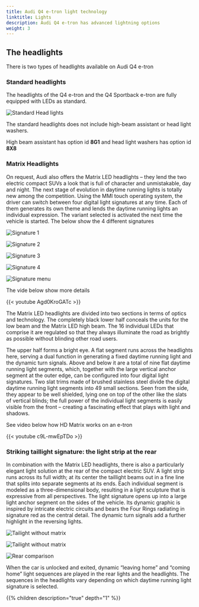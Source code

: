 ```yaml
---
title: Audi Q4 e-tron light technology
linktitle: Lights
description: Audi Q4 e-tron has advanced lightning options
weight: 3
---
```


## The headlights

There is two types of headlights available on Audi Q4 e-tron

### Standard headlights

The headlights of the Q4 e-tron and the Q4 Sportback e-tron are fully equipped with LEDs as standard. 

![Standard Head lights](headlightstandard.jpg "Standard LED head lights with LED indicator lights")

The standard headlights does not include high-beam assistant or head light washers. 

High beam assistant has option id **8G1** and head light washers has option id **8X8**

### Matrix Headlights

On request, Audi also offers the Matrix LED headlights – they lend the two electric compact SUVs a look that is full of character and unmistakable, day and night. The next stage of evolution in daytime running lights is totally new among the competition. Using the MMI touch operating system, the driver can switch between four digital light signatures at any time. Each of them generates its own theme and lends the daytime running lights an individual expression. The variant selected is activated the next time the vehicle is started. The below show the 4 different signatures

![Signature 1](signature1.jpg "Light signature 1")

![Signature 2](signature2.jpg "Light signature 2")

![Signature 3](signature3.jpg "Light signature 3")

![Signature 4](signature4.jpg "Light signature 4")

![Signature menu](signaturemenu.jpg "Signature selection is done in MMI")

The vide below show more details

{{< youtube Agd0KroGATc >}}

The Matrix LED headlights are divided into two sections in terms of optics and technology. The completely black lower half conceals the units for the low beam and the Matrix LED high beam. The 16 individual LEDs that comprise it are regulated so that they always illuminate the road as brightly as possible without blinding other road users.

The upper half forms a bright eye. A flat segment runs across the headlights here, serving a dual function in generating a fixed daytime running light and the dynamic turn signals. Above and below it are a total of nine flat daytime running light segments, which, together with the large vertical anchor segment at the outer edge, can be configured into four digital light signatures. Two slat trims made of brushed stainless steel divide the digital daytime running light segments into 49 small sections. Seen from the side, they appear to be well shielded, lying one on top of the other like the slats of vertical blinds; the full power of the individual light segments is easily visible from the front – creating a fascinating effect that plays with light and shadows.

See video below how HD Matrix works on an e-tron

{{< youtube c9L-mwEpTDo >}}

### Striking taillight signature: the light strip at the rear

In combination with the Matrix LED headlights, there is also a particularly elegant light solution at the rear of the compact electric SUV. A light strip runs across its full width; at its center the taillight beams out in a fine line that splits into separate segments at its ends. Each individual segment is modeled as a three-dimensional body, resulting in a light sculpture that is expressive from all perspectives. The light signature opens up into a large light anchor segment on the sides of the vehicle. Its dynamic graphic is inspired by intricate electric circuits and bears the Four Rings radiating in signature red as the central detail. The dynamic turn signals add a further highlight in the reversing lights.

![Tailight without matrix](rearwithoutmatrix.jpg "Taillight without matrix with no light bar and only 1 reversing light")


![Tailight without matrix](rearwithmatrix2.jpg "Taillight with matrix with light bar and 2 reversing light")

![Rear comparison](rearcomparison.jpg "Illustration with and without matrix")


When the car is unlocked and exited, dynamic “leaving home” and “coming home” light sequences are played in the rear lights and the headlights. The sequences in the headlights vary depending on which daytime running light signature is selected.


<script src="https://www.audimedia.tv/embed.js" id="amc-video-5582-en"></script>

{{% children description="true" depth="1" %}}
